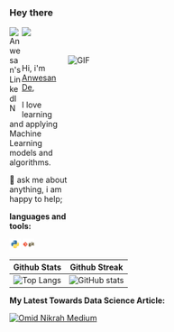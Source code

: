 ### Hey there 

<a href="https://www.linkedin.com/in/anwesan-de-66913a1ab/">
  <img align="left" alt="Anwesan's LinkedIN" width="22px" src="https://raw.githubusercontent.com/peterthehan/peterthehan/master/assets/linkedin.svg" />
</a>

![](https://visitor-badge.glitch.me/badge?page_id=19-ade.19-ade)

<br />
<img align="right" alt="GIF" src="https://raw.githubusercontent.com/iampavangandhi/iampavangandhi/master/gifs/coder.gif" width="400" height="300" />
 

Hi, i'm [Anwesan De](https://19-ade.github.io/Portfolio/), 

I love learning and applying Machine Learning models and algorithms.

💬 ask me about anything, i am happy to help;


**languages and tools:**  


<code><img height="20" src="https://raw.githubusercontent.com/github/explore/80688e429a7d4ef2fca1e82350fe8e3517d3494d/topics/python/python.png"></code>
<code><img height="20" src="https://raw.githubusercontent.com/github/explore/80688e429a7d4ef2fca1e82350fe8e3517d3494d/topics/git/git.png"></code>





| Github Stats | Github Streak |
|--------------|---------------|
|![Top Langs](https://github-readme-stats.vercel.app/api/top-langs/?username=19-ade) | ![GitHub stats](https://github-readme-stats.vercel.app/api?username=19-ade&show_icons=true&theme=dark)  |





**My Latest Towards Data Science Article:**

[![Omid Nikrah Medium](https://github-readme-medium.vercel.app/?username=anwesande)](https://medium.com/@anwesande)




